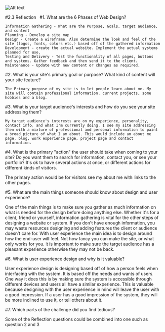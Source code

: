 ![Alt text](/imgs/site-map.png "Sitemap")

#2.3 Reflection
 
#1. What are the 6 Phases of Web Design?

	Information Gathering - What are the Purpose, Goals, target audience, and content
	Planning - Develop a site map 
	Design - Create a wireframe. Also determine the look and feel of the site (logos, fonts, colors etc.) based off of the gathered information
	Development - create the actual website. Implement the actual systems planned for use. 
	Testing and Delivery - Test the functionality of all pages, buttons and systems. Gather feedback and then send it to the client. 
	Maintenance - Update with new content or changes as required.
	
#2. What is your site's primary goal or purpose? What kind of content will your site feature?
	
	The Primary purpose of my site is to let people learn about me. My site will contain professional information, current projects, some hobbies and a blog.

#3. What is your target audience's interests and how do you see your site addressing them?
	
	My target audience's interests are on my experience, personality, contact info, and what I'm currently doing. I see my site addressing them with a mixture of professional and personal information to paint a broad picture of what I am about. This would include an about me page, blog, work experience page, project page and contact information.

#4. What is the primary "action" the user should take when coming to your site? Do you want them to search for information, contact you, or see your portfolio? It's ok to have several actions at once, or different actions for different kinds of visitors.

The primary action would be for visitors see my about me with links to the other pages.

#5. What are the main things someone should know about design and user experience?

One of the main things is to make sure you gather as much information on what is needed for the design before doing anything else. Whether it's for a client, friend or yourself, information gathering is vital for the other steps of designing a website or system. If you don't have enough information, you may waste resources designing and adding features the client or audience doesn’t care for. With user experience the main idea is to design around how the end-user will feel. Not how fancy you can make the site, or what only works for you. It is important to make sure the target audience has a pleasant experience otherwise they may not be back.

#6. What is user experience design and why is it valuable? 

User experience design is designing based off of how a person feels when interfacing with the system. It is based off the needs and wants of users. One way it does this is by making sure the system is accessible through different devices and users all have a similar experience. This is valuable because designing with the user experience in mind will leave the user with a good impression. If a user has a good impression of the system, they will be more inclined to use it, or tell others about it.

#7. Which parts of the challenge did you find tedious?

Some of the Reflection questions could be combined into one such as question 2 and 3 
